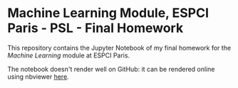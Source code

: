 # Machine Learning Module, ESPCI Paris - PSL - Final Homework

This repository contains the Jupyter Notebook of my final homework for the
*Machine Learning* module at ESPCI Paris.

The notebook doesn't render well on GitHub: it can be rendered online using
nbviewer
[here](https://nbviewer.jupyter.org/github/sdiebolt/espci-ml-homework/blob/a6367f25c9729fd948ba6d2a00f1707f7d2fd021/ML%20Module%20%40ESPCI%20-%20Homework.ipynb).
